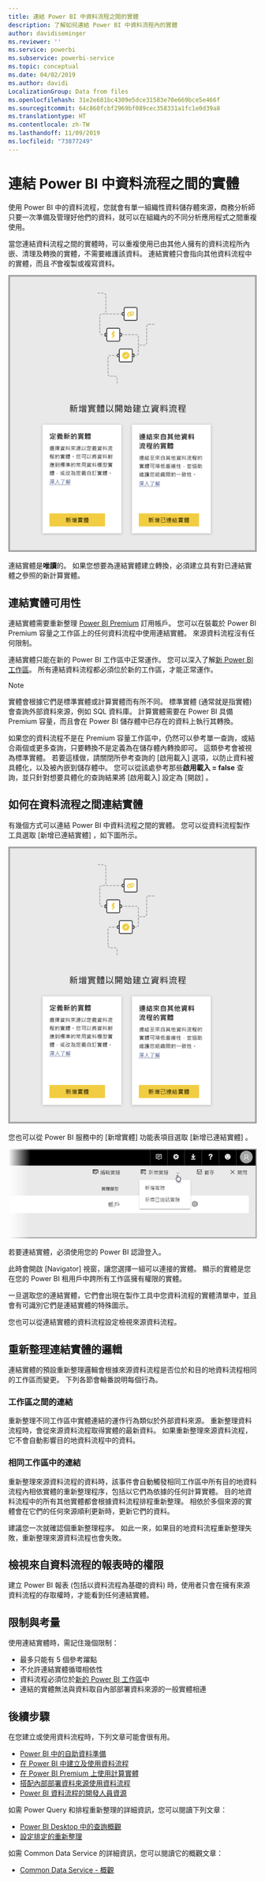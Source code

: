 ```yaml
---
title: 連結 Power BI 中資料流程之間的實體
description: 了解如何連結 Power BI 中資料流程內的實體
author: davidiseminger
ms.reviewer: ''
ms.service: powerbi
ms.subservice: powerbi-service
ms.topic: conceptual
ms.date: 04/02/2019
ms.author: davidi
LocalizationGroup: Data from files
ms.openlocfilehash: 31e2e681bc4309e5dce31583e70e669bce5e466f
ms.sourcegitcommit: 64c860fcbf2969bf089cec358331a1fc1e0d39a8
ms.translationtype: HT
ms.contentlocale: zh-TW
ms.lasthandoff: 11/09/2019
ms.locfileid: "73877249"
---
```

# <a name="link-entities-between-dataflows-in-power-bi"></a>連結 Power BI 中資料流程之間的實體

使用 Power BI 中的資料流程，您就會有單一組織性資料儲存體來源，商務分析師只要一次準備及管理好他們的資料，就可以在組織內的不同分析應用程式之間重複使用。 

當您連結資料流程之間的實體時，可以重複使用已由其他人擁有的資料流程所內嵌、清理及轉換的實體，不需要維護該資料。 連結實體只會指向其他資料流程中的實體，而且*不*會複製或複寫資料。

![Power BI 中的連結實體](media/service-dataflows-linked-entities/linked-entities_00.png)

連結實體是**唯讀**的。 如果您想要為連結實體建立轉換，必須建立具有對已連結實體之參照的新計算實體。

## <a name="linked-entity-availability"></a>連結實體可用性

連結實體需要重新整理 [Power BI Premium](service-premium-what-is.md) 訂用帳戶。 您可以在裝載於 Power BI Premium 容量之工作區上的任何資料流程中使用連結實體。 來源資料流程沒有任何限制。

連結實體只能在新的 Power BI 工作區中正常運作。 您可以深入了解[新 Power BI 工作區](service-create-the-new-workspaces.md)。 所有連結資料流程都必須位於新的工作區，才能正常運作。

> [!NOTE]
> 實體會根據它們是標準實體或計算實體而有所不同。 標準實體 (通常就是指實體) 會查詢外部資料來源，例如 SQL 資料庫。 計算實體需要在 Power BI 具備 Premium 容量，而且會在 Power BI 儲存體中已存在的資料上執行其轉換。 
>
>如果您的資料流程不是在 Premium 容量工作區中，仍然可以參考單一查詢，或結合兩個或更多查詢，只要轉換不是定義為在儲存體內轉換即可。 這類參考會被視為標準實體。 若要這樣做，請關閉所參考查詢的 [啟用載入]  選項，以防止資料被具體化，以及被內嵌到儲存體中。 您可以從該處參考那些**啟用載入 = false** 查詢，並只針對想要具體化的查詢結果將 [啟用載入]  設定為 [開啟]  。


## <a name="how-to-link-entities-between-dataflows"></a>如何在資料流程之間連結實體

有幾個方式可以連結 Power BI 中資料流程之間的實體。 您可以從資料流程製作工具選取 [新增已連結實體]  ，如下圖所示。 

![Power BI 中的連結實體](media/service-dataflows-linked-entities/linked-entities_00.png)

您也可以從 Power BI 服務中的 [新增實體]  功能表項目選取 [新增已連結實體]  。

![Power BI 中的連結實體](media/service-dataflows-linked-entities/linked-entities_01.png)

若要連結實體，必須使用您的 Power BI 認證登入。

此時會開啟 [Navigator]  視窗，讓您選擇一組可以連接的實體。 顯示的實體是您在您的 Power BI 租用戶中跨所有工作區擁有權限的實體。 

一旦選取您的連結實體，它們會出現在製作工具中您資料流程的實體清單中，並且會有可識別它們是連結實體的特殊圖示。

您也可以從連結實體的資料流程設定檢視來源資料流程。

## <a name="refresh-logic-of-linked-entities"></a>重新整理連結實體的邏輯
連結實體的預設重新整理邏輯會根據來源資料流程是否位於和目的地資料流程相同的工作區而變更。 下列各節會輪番說明每個行為。

### <a name="links-between-workspaces"></a>工作區之間的連結

重新整理不同工作區中實體連結的運作行為類似於外部資料來源。 重新整理資料流程時，會從來源資料流程取得實體的最新資料。 如果重新整理來源資料流程，它不會自動影響目的地資料流程中的資料。

### <a name="links-in-the-same-workspace"></a>相同工作區中的連結

重新整理來源資料流程的資料時，該事件會自動觸發相同工作區中所有目的地資料流程內相依實體的重新整理程序，包括以它們為依據的任何計算實體。 目的地資料流程中的所有其他實體都會根據資料流程排程重新整理。 相依於多個來源的實體會在它們的任何來源順利更新時，更新它們的資料。

建議您一次就確認個重新整理程序。 如此一來，如果目的地資料流程重新整理失敗，重新整理來源資料流程也會失敗。

## <a name="permissions-when-viewing-reports-from-dataflows"></a>檢視來自資料流程的報表時的權限

建立 Power BI 報表 (包括以資料流程為基礎的資料) 時，使用者只會在擁有來源資料流程的存取權時，才能看到任何連結實體。

## <a name="limitations-and-considerations"></a>限制與考量

使用連結實體時，需記住幾個限制：

* 最多只能有 5 個參考躍點
* 不允許連結實體循環相依性
* 資料流程必須位於[新的 Power BI 工作區](service-create-the-new-workspaces.md)中
* 連結的實體無法與資料取自內部部署資料來源的一般實體相連


## <a name="next-steps"></a>後續步驟

在您建立或使用資料流程時，下列文章可能會很有用。 

* [Power BI 中的自助資料準備](service-dataflows-overview.md)
* [在 Power BI 中建立及使用資料流程](service-dataflows-create-use.md)
* [在 Power BI Premium 上使用計算實體](service-dataflows-computed-entities-premium.md)
* [搭配內部部署資料來源使用資料流程](service-dataflows-on-premises-gateways.md)
* [Power BI 資料流程的開發人員資源](service-dataflows-developer-resources.md)

如需 Power Query 和排程重新整理的詳細資訊，您可以閱讀下列文章：
* [Power BI Desktop 中的查詢概觀](desktop-query-overview.md)
* [設定排定的重新整理](refresh-scheduled-refresh.md)

如需 Common Data Service 的詳細資訊，您可以閱讀它的概觀文章：
* [Common Data Service - 概觀](https://docs.microsoft.com/powerapps/common-data-model/overview)

